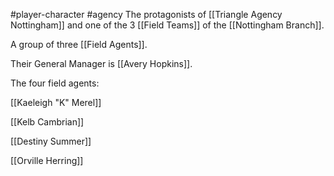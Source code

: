 #player-character #agency
The protagonists of [[Triangle Agency Nottingham]] and one of the 3 [[Field Teams]] of the [[Nottingham Branch]].

A group of three [[Field Agents]].

Their General Manager is [[Avery Hopkins]].

The four field agents:

[[Kaeleigh "K" Merel]]

[[Kelb Cambrian]]

[[Destiny Summer]]

[[Orville Herring]]





